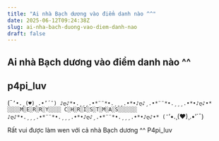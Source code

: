 ```yaml
---
title: "Ai nhà Bạch dương vào điểm danh nào ^^"
date: 2025-06-12T09:24:38Z
slug: ai-nha-bach-duong-vao-diem-danh-nao
draft: false
---
```


## Ai nhà Bạch dương vào điểm danh nào ^^

## p4pi_luv

(¯`’•.¸(♥)¸.•’´¯) ♪ღ♪*•.¸¸¸.•*¨¨*•.¸¸¸.•*•♪ღ♪¸.•*¨¨*•.¸¸¸.•*•♪ღ♪•* ░░░░M░E░R░R░Y░░░░ C░H░R░I░S░T░M░A░S░░░░░░ ♪ღ♪*•.¸¸¸.•*¨¨*•.¸¸¸.•*•♪ღ♪¸.•*¨¨*•.¸¸¸.•*•♪ღ♪•* (¯`’•.¸(♥)¸.•’´¯)

Rất vui được làm wen với cả nhà Bạch dương ^^
P4pi_luv